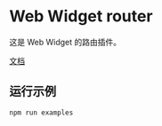 # Web Widget router

这是 Web Widget 的路由插件。

[文档](https://web-widget.js.org/docs/container/plugins/router/)

## 运行示例

```bash
npm run examples
```
